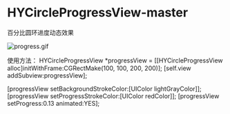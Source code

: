 # HYCircleProgressView-master
百分比圆环进度动态效果


![progress.gif](http://upload-images.jianshu.io/upload_images/726092-baf9ee73fd3ddb92.gif?imageMogr2/auto-orient/strip)

使用方法：
  HYCircleProgressView *progressView = [[HYCircleProgressView alloc]initWithFrame:CGRectMake(100, 100, 200, 200)];
  [self.view addSubview:progressView];
    
  [progressView setBackgroundStrokeColor:[UIColor lightGrayColor]];
  [progressView setProgressStrokeColor:[UIColor redColor]];
  [progressView setProgress:0.13 animated:YES];
